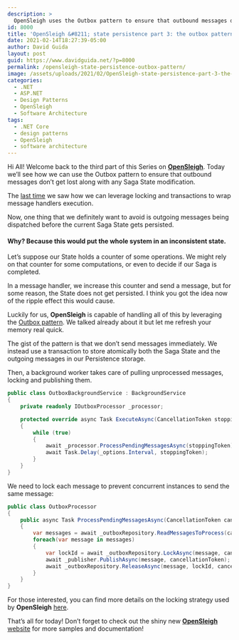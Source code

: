```yaml
---
description: >
  OpenSleigh uses the Outbox pattern to ensure that outbound messages don't get lost along with any Saga State modification.
id: 8000
title: 'OpenSleigh &#8211; state persistence part 3: the outbox pattern'
date: 2021-02-14T18:27:39-05:00
author: David Guida
layout: post
guid: https://www.davidguida.net/?p=8000
permalink: /opensleigh-state-persistence-outbox-pattern/
image: /assets/uploads/2021/02/OpenSleigh-state-persistence-part-3-the-outbox-pattern.jpg
categories:
  - .NET
  - ASP.NET
  - Design Patterns
  - OpenSleigh
  - Software Architecture
tags:
  - .NET Core
  - design patterns
  - OpenSleigh
  - software architecture
---
```

Hi All! Welcome back to the third part of this Series on **<a href="https://github.com/mizrael/OpenSleigh" target="_blank" rel="noreferrer noopener">OpenSleigh</a>**. Today we&#8217;ll see how we can use the Outbox pattern to ensure that outbound messages don&#8217;t get lost along with any Saga State modification. 

The <a href="https://www.davidguida.net/opensleigh-tackling-state-persistence-part-2/" target="_blank" rel="noreferrer noopener">last time</a> we saw how we can leverage locking and transactions to wrap message handlers execution.

Now, one thing that we definitely want to avoid is outgoing messages being dispatched before the current Saga State gets persisted.

#### Why? Because this would put the whole system in an inconsistent state. 

Let&#8217;s suppose our State holds a counter of some operations. We might rely on that counter for some computations, or even to decide if our Saga is completed. 

In a message handler, we increase this counter and send a message, but for some reason, the State does not get persisted. I think you got the idea now of the ripple effect this would cause.

Luckily for us, **OpenSleigh** is capable of handling all of this by leveraging the <a href="https://www.davidguida.net/improving-microservices-reliability-part-2-outbox-pattern/" target="_blank" rel="noreferrer noopener">Outbox pattern</a>. We talked already about it but let me refresh your memory real quick.

The gist of the pattern is that we don&#8217;t send messages immediately. We instead use a transaction to store atomically both the Saga State and the outgoing messages in our Persistence storage. 

Then, a background worker takes care of pulling unprocessed messages, locking and publishing them. 

```csharp
public class OutboxBackgroundService : BackgroundService
{
    private readonly IOutboxProcessor _processor;

    protected override async Task ExecuteAsync(CancellationToken stoppingToken)
    {
        while (true)
        {
            await _processor.ProcessPendingMessagesAsync(stoppingToken);
            await Task.Delay(_options.Interval, stoppingToken);
        }
    }
}
```

We need to lock each message to prevent concurrent instances to send the same message:

```csharp
public class OutboxProcessor
{
    public async Task ProcessPendingMessagesAsync(CancellationToken cancellationToken)
    {
        var messages = await _outboxRepository.ReadMessagesToProcess(cancellationToken);
        foreach(var message in messages)
        {
            var lockId = await _outboxRepository.LockAsync(message, cancellationToken);
            await _publisher.PublishAsync(message, cancellationToken);
            await _outboxRepository.ReleaseAsync(message, lockId, cancellationToken);
        }
    }
}
```

For those interested, you can find more details on the locking strategy used by **OpenSleigh** <a href="https://www.davidguida.net/how-to-do-document-level-locking-on-mongodb-and-net-core-part-1/" target="_blank" rel="noreferrer noopener">here</a>.

That&#8217;s all for today! Don&#8217;t forget to check out the shiny new <a href="https://www.opensleigh.net" target="_blank" rel="noreferrer noopener"><strong>OpenSleigh</strong> website</a> for more samples and documentation!